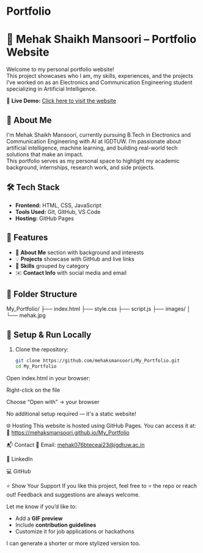 # Portfolio
# 💼 Mehak Shaikh Mansoori – Portfolio Website

Welcome to my personal portfolio website!  
This project showcases who I am, my skills, experiences, and the projects I’ve worked on as an Electronics and Communication Engineering student specializing in Artificial Intelligence.

🚀 **Live Demo:** [Click here to visit the website](https://mehaksmansoori.github.io/My_Portfolio)


## 📌 About Me

I'm Mehak Shaikh Mansoori, currently pursuing B.Tech in Electronics and Communication Engineering with AI at IGDTUW. I’m passionate about artificial intelligence, machine learning, and building real-world tech solutions that make an impact.  
This portfolio serves as my personal space to highlight my academic background, internships, research work, and side projects.


## 🛠 Tech Stack

- **Frontend:** HTML, CSS, JavaScript
- **Tools Used:** Git, GitHub, VS Code
- **Hosting:** GitHub Pages


## 📂 Features

- 📄 **About Me** section with background and interests  
- 💡 **Projects** showcase with GitHub and live links  
- 🧠 **Skills** grouped by category  
- ✉️ **Contact Info** with social media and email



## 🧩 Folder Structure

My_Portfolio/
├── index.html
├── style.css
├── script.js
├── images/
│ └── mehak.jpg



## 🧪 Setup & Run Locally

1. Clone the repository:
   ```bash
   git clone https://github.com/mehaksmansoori/My_Portfolio.git
   cd My_Portfolio
Open index.html in your browser:

Right-click on the file

Choose “Open with” → your browser

No additional setup required — it's a static website!

🌐 Hosting
This website is hosted using GitHub Pages.
You can access it at:
🔗 https://mehaksmansoori.github.io/My_Portfolio

📬 Contact
📧 Email: mehak076bteceai23@igdtuw.ac.in

🔗 LinkedIn

💻 GitHub

⭐️ Show Your Support
If you like this project, feel free to ⭐️ the repo or reach out! Feedback and suggestions are always welcome.


Let me know if you’d like to:
- Add a **GIF preview**
- Include **contribution guidelines**
- Customize it for job applications or hackathons

I can generate a shorter or more stylized version too.
